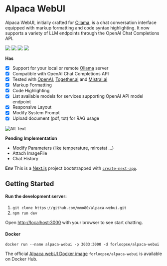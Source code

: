 # Alpaca WebUI
Alpaca WebUI, initially crafted for [Ollama](https://ollama.com/), is a chat conversation interface equipped with markup formatting and code syntax highlighting. It now supports a variety of LLM endpoints through the OpenAI Chat Completions API.

<a href="https://github.com/mmo80/alpaca-webui/actions/workflows/integrations.yml"><img src="https://img.shields.io/github/actions/workflow/status/mmo80/alpaca-webui/integrations.yml" /></a> <img src="https://img.shields.io/github/commit-activity/t/mmo80/alpaca-webui" /> <img src="https://img.shields.io/github/languages/top/mmo80/alpaca-webui" /> <img src="https://img.shields.io/github/repo-size/mmo80/alpaca-webui" />
<br>

**Has**
- [x] Support for your local or remote [Ollama](https://ollama.com/) server
- [x] Compatible with OpenAI Chat Completions API
- [x] Tested with [OpenAI](https://chat.openai.com/), [Together.ai](https://www.together.ai/products#inference) and [Mistral.ai](https://mistral.ai/)
- [x] Markup Formatting
- [x] Code Highlighting
- [x] List available models for services supporting OpenAI API model endpoint
- [x] Responsive Layout
- [x] Modify System Prompt
- [x] Upload document (pdf, txt) for RAG usage

![Alt Text](https://media.giphy.com/media/SYkpUkv9ycAD912GIV/giphy.gif)


**Pending Implementation**
- Modify Parameters (like temperature, mirostat ...)
- Attach ImageFile
- Chat History

**Env**
This is a [Next.js](https://nextjs.org/) project bootstrapped with [`create-next-app`](https://github.com/vercel/next.js/tree/canary/packages/create-next-app).

## Getting Started

#### Run the development server:
1. `git clone https://github.com/mmo80/alpaca-webui.git`
2. `npm run dev`

Open [http://localhost:3000](http://localhost:3000) with your browser to see start chatting.

#### Docker
```shell
docker run --name alpaca-webui -p 3033:3000 -d forloopse/alpaca-webui
```
The official [Alpaca webUI Docker image](https://hub.docker.com/r/forloopse/alpaca-webui) `forloopse/alpaca-webui` is available on Docker Hub.